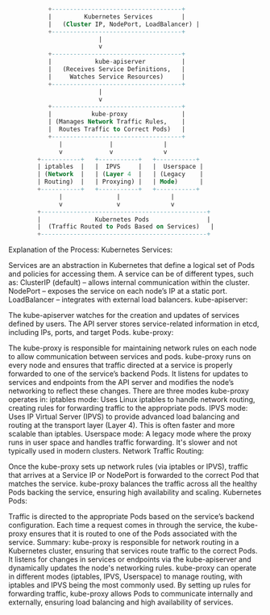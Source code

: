 ```sql
           +------------------------------------+
           |         Kubernetes Services        |
           |   (Cluster IP, NodePort, LoadBalancer) |
           +------------------------------------+
                         |
                         v
           +------------------------------------+
           |            kube-apiserver          |
           |   (Receives Service Definitions,   |
           |     Watches Service Resources)     |
           +------------------------------------+
                         |
                         v
           +------------------------------------+
           |           kube-proxy               |
           | (Manages Network Traffic Rules,    |
           |  Routes Traffic to Correct Pods)   |
           +------------------------------------+
              |             |              |
              v             v              v
        +-----------+   +-----------+   +-----------+
        | iptables  |   |  IPVS     |   |  Userspace |
        | (Network  |   | (Layer 4  |   | (Legacy    |
        | Routing)  |   | Proxying) |   | Mode)      |
        +-----------+   +-----------+   +-----------+
              |               |              |
              v               v              v
        +----------------------------------------------+
        |               Kubernetes Pods                |
        |  (Traffic Routed to Pods Based on Services)   |
        +----------------------------------------------+

```

Explanation of the Process:
Kubernetes Services:

Services are an abstraction in Kubernetes that define a logical set of Pods and policies for accessing them. A service can be of different types, such as:
ClusterIP (default) – allows internal communication within the cluster.
NodePort – exposes the service on each node’s IP at a static port.
LoadBalancer – integrates with external load balancers.
kube-apiserver:

The kube-apiserver watches for the creation and updates of services defined by users. The API server stores service-related information in etcd, including IPs, ports, and target Pods.
kube-proxy:

The kube-proxy is responsible for maintaining network rules on each node to allow communication between services and pods.
kube-proxy runs on every node and ensures that traffic directed at a service is properly forwarded to one of the service’s backend Pods.
It listens for updates to services and endpoints from the API server and modifies the node’s networking to reflect these changes.
There are three modes kube-proxy operates in:
iptables mode: Uses Linux iptables to handle network routing, creating rules for forwarding traffic to the appropriate pods.
IPVS mode: Uses IP Virtual Server (IPVS) to provide advanced load balancing and routing at the transport layer (Layer 4). This is often faster and more scalable than iptables.
Userspace mode: A legacy mode where the proxy runs in user space and handles traffic forwarding. It's slower and not typically used in modern clusters.
Network Traffic Routing:

Once the kube-proxy sets up network rules (via iptables or IPVS), traffic that arrives at a Service IP or NodePort is forwarded to the correct Pod that matches the service.
kube-proxy balances the traffic across all the healthy Pods backing the service, ensuring high availability and scaling.
Kubernetes Pods:

Traffic is directed to the appropriate Pods based on the service’s backend configuration. Each time a request comes in through the service, the kube-proxy ensures that it is routed to one of the Pods associated with the service.
Summary:
kube-proxy is responsible for network routing in a Kubernetes cluster, ensuring that services route traffic to the correct Pods.
It listens for changes in services or endpoints via the kube-apiserver and dynamically updates the node's networking rules.
kube-proxy can operate in different modes (iptables, IPVS, Userspace) to manage routing, with iptables and IPVS being the most commonly used.
By setting up rules for forwarding traffic, kube-proxy allows Pods to communicate internally and externally, ensuring load balancing and high availability of services.